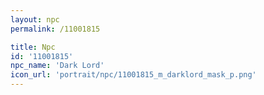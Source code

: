 ```yaml
---
layout: npc
permalink: /11001815

title: Npc
id: '11001815'
npc_name: 'Dark Lord'
icon_url: 'portrait/npc/11001815_m_darklord_mask_p.png'
---
```

